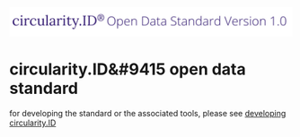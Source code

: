 ![circularity id logo](logo.jpg)

# circularity.ID&#9415 open data standard

for developing the standard or the associated tools, please see [developing circularity.ID](develop.md)
